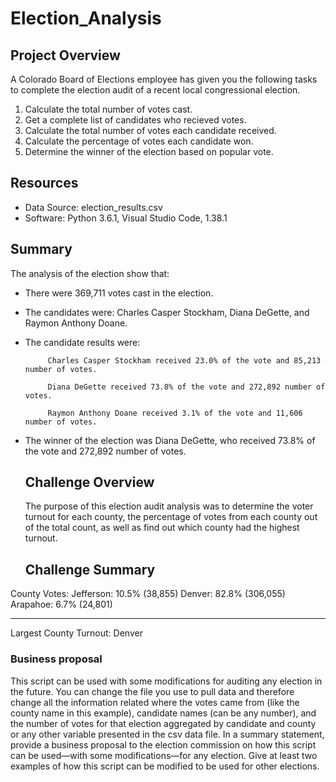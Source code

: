 # Election_Analysis

## Project Overview
A Colorado Board of Elections employee has given you the following tasks to complete the election audit of a recent local congressional election. 

1. Calculate the total number of votes cast. 
2. Get a complete list of candidates who recieved votes. 
3. Calculate the total number of votes each candidate received. 
4. Calculate the percentage of votes each candidate won. 
5. Determine the winner of the election based on popular vote. 

## Resources
- Data Source: election_results.csv
- Software: Python 3.6.1, Visual Studio Code, 1.38.1

## Summary 
The analysis of the election show that: 
- There were 369,711 votes cast in the election. 
- The candidates were: Charles Casper Stockham, Diana DeGette, and Raymon Anthony Doane.
 - The candidate results were: 
    
            Charles Casper Stockham received 23.0% of the vote and 85,213 number of votes. 

            Diana DeGette received 73.8% of the vote and 272,892 number of votes. 

            Raymon Anthony Doane received 3.1% of the vote and 11,606 number of votes. 
  - The winner of the election was Diana DeGette, who received 73.8% of the vote and 272,892 number of votes. 
    
    ## Challenge Overview
    The purpose of this election audit analysis was to determine the voter turnout for each county, the percentage of votes from each county out of the total count, as well as    find out which county had the highest turnout. 
    ## Challenge Summary 
    
County Votes:
Jefferson: 10.5% (38,855)
Denver: 82.8% (306,055)
Arapahoe: 6.7% (24,801)

-------------------------
Largest County Turnout: Denver

### Business proposal
This script can be used with some modifications for auditing any election in the future. You can change the file you use to pull data and therefore change all the information related where the votes came from (like the county name in this example), candidate names (can be any number), and the number of votes for that election aggregated by candidate and county or any other variable presented in the csv data file. 
In a summary statement, provide a business proposal to the election commission on how this script can be used—with some modifications—for any election. Give at least two examples of how this script can be modified to be used for other elections.
